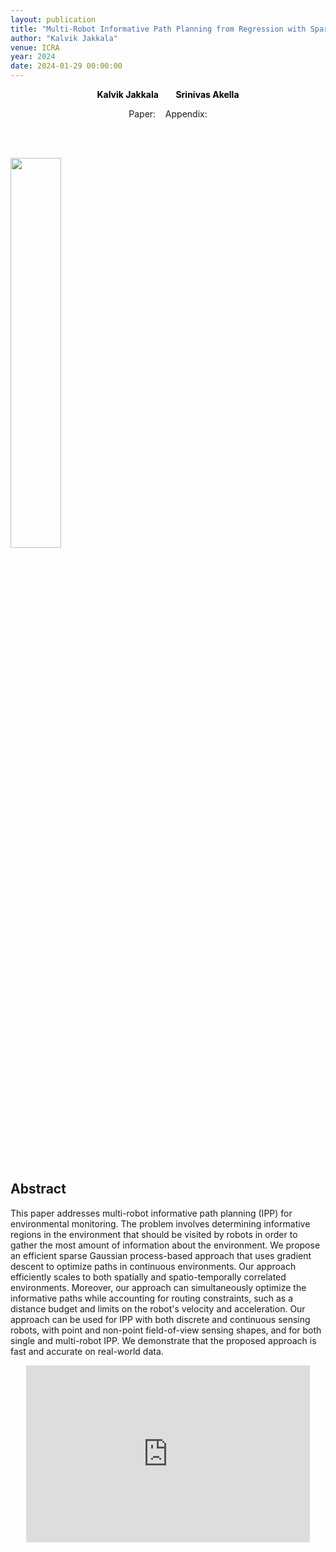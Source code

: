 ```yaml
---
layout: publication
title: "Multi-Robot Informative Path Planning from Regression with Sparse Gaussian Processes"
author: "Kalvik Jakkala"
venue: ICRA
year: 2024
date: 2024-01-29 00:00:00
---
```


<p>
<center>
  <a href="https://itskalvik.github.io/cv.html"
   style="text-decoration: none"><b style="color:Black">Kalvik Jakkala</b></a>
   &nbsp;&nbsp;
  &nbsp;&nbsp;
  <a href="https://webpages.uncc.edu/sakella/"
   style="text-decoration: none"><b style="color:Black">Srinivas Akella</b></a>
</center>
</p>

<center>
Paper: <a href="https://arxiv.org/pdf/2309.07050.pdf"><span style="color: #4285F4;"><i class="fa fa-file-text"></i></span></a>
&nbsp;&nbsp;
Appendix: <a href="https://nbviewer.org/github/itskalvik/itskalvik.github.io/blob/gh-pages/assets/SGP_IPP_APP.pdf"><span style="color: #4285F4;"><i class="fa fa-file-text"></i></span></a>
</center>

\
&nbsp;

<p float="left">
  <img src="{{ site.github.url }}/assets/img/ICRA2024_logo.png" width="40%" style="vertical-align:middle"/>
</p>

\
&nbsp;

## Abstract
This paper addresses multi-robot informative path planning (IPP) for environmental monitoring.  The problem involves determining informative regions in the environment that should be visited by robots in order to gather the most amount of information about the environment. We propose an efficient sparse Gaussian process-based approach that uses gradient descent to optimize paths in continuous environments. Our approach efficiently scales to both spatially and spatio-temporally correlated environments. Moreover, our approach can simultaneously optimize the informative paths while accounting for routing constraints, such as a distance budget and limits on the robot's velocity and acceleration. Our approach can be used for IPP with both discrete and continuous sensing robots, with point and non-point field-of-view sensing shapes, and for both single and multi-robot IPP. We demonstrate that the proposed approach is fast and accurate on real-world data.

<style>
.yt {
  position: relative;
  display: block;
  width: 90%; /* width of iframe wrapper */
  height: 0;
  margin: auto;
  padding: 0% 0% 56.25%; /* 16:9 ratio */
  overflow: hidden;
}
.yt iframe {
  position: absolute;
  top: 0; bottom: 0; left: 0;
  width: 100%;
  height: 100%;
  border: 0;
}
</style>

<div class="yt">
  <iframe width="560" height="315" src="https://www.youtube.com/embed/6PmpuqfQUv8?si=xfz6pa4n48optZ1P" allowfullscreen></iframe>
</div>
